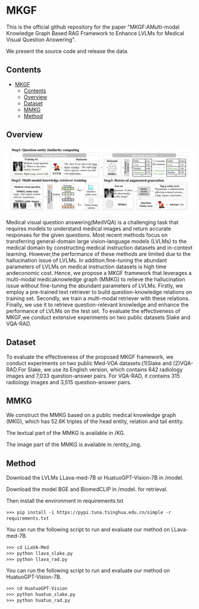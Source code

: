 # MKGF
This is the official github repository for the paper "MKGF:AMulti-modal Knowledge Graph Based RAG Framework to Enhance LVLMs for Medical Visual Question Answering".

We present the source code and release the data.

## Contents

- [MKGF](#MKGF)
  - [Contents](#Contents)
  - [Overview](#Overview)
  - [Dataset](#Dataset)
  - [MMKG](#MMKG)
  - [Method](#Method)

## Overview
<img src="MKGF.jpg"/>

Medical visual question answering(MedVQA) is a challenging task that requires models to understand medical images and return accurate responses for the given questions. Most recent methods focus on transferring general-domain large vision-language models (LVLMs) to the medical domain by constructing medical instruction datasets and in-context learning. However,the performance of these methods are limited due to the hallucination issue of LVLMs. In addition.fine-tuning the abundant parameters of LVLMs on medical instruction datasets is high time andeconomic cost. Hence, we propose a MKGF framework that leverages a multi-modal medicaknowledge graph (MMKG) to relieve the hallucination issue without fine-tuning the abundant parameters of LVLMs. Firstly, we employ a pre-trained text retriever to build question-knowledge relations on training set. Secondly, we train a multi-modal retriever with these relations. Finally, we use it to retrieve question-relevant knowledge and enhance the performance of LVLMs on the test set. To evaluate the effectiveness of MKGF,we conduct extensive experiments on two public datasets Slake and VQA-RAD.

## Dataset
To evaluate the effectiveness of the proposed MKGF framework, we conduct experiments on two public Med-VOA datasets:(1)Slake and (2)VQA-RAD.For Slake, we use its English version, which contains 642 radiology images and 7,033 question-answer pairs. For VQA-RAD, it contains 315 radiology images and 3,515 question–answer pairs.

## MMKG
We construct the MMKG based on a public medical knowledge graph (MKG), which has 52.6K triples of the head entity, relation and tail entity. 

The textual part of the MMKG is available in /KG.

The image part of the MMKG is available in /entity_img.

## Method
Download the LVLMs LLava-med-7B or HuatuoGPT-Vision-7B in /model. 

Download the model BGE and BiomedCLIP in /model. for retrieval.

Then install the environment in requirements.txt
```
>>> pip install -i https://pypi.tuna.tsinghua.edu.cn/simple -r requirements.txt
```

You can run the following script to run and evaluate our method on LLava-med-7B.
```
>>> cd LLaVA-Med
>>> python llava_slake.py
>>> python llava_rad.py
```

You can run the following script to run and evaluate our method on HuatuoGPT-Vision-7B.
```
>>> cd HuatuoGPT-Vision
>>> python huatuo_slake.py
>>> python huatuo_rad.py
```


